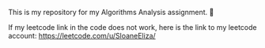 This is my repository for my Algorithms Analysis assignment. 🐶

If my leetcode link in the code does not work, here is the link to my leetcode account: https://leetcode.com/u/SloaneEliza/
